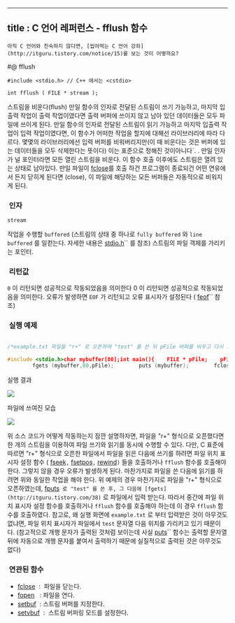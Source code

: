 ----------------
title : C 언어 레퍼런스 - fflush 함수
--------------



```warning
아직 C 언어와 친숙하지 않다면, [씹어먹는 C 언어 강좌](http://itguru.tistory.com/notice/15)를 보는 것이 어떻까요?

```

#@ fflush

```info
#include <stdio.h> // C++ 에서는 <cstdio>

int fflush ( FILE * stream );
```

스트림을 비운다(flush)
만일 함수의 인자로 전달된 스트림이 쓰기 가능하고, 마지막 입출력 작업이 출력 작업이였다면 출력 버퍼에 쓰이지 않고 남아 있던 데이터들은 모두 파일에 쓰이게 된다.
만일 함수의 인자로 전달된 스트림이 읽기 가능하고 마지막 입출력 작업이 입력 작업이였다면, 이 함수가 어떠한 작업을 할지에 대해선 라이브러리에 따라 다르다. 몇몇의 라이브러리에선 입력 버퍼를 비워버리지만(이 때 비운다는 것은 버퍼에 있는 데이터들을 모두 삭제한다는 뜻이다) 이는 표준으로 정해진 것이아니다`. .
만일 인자가 널 포인터라면 모든 열린 스트림을 비운다.
이 함수 호출 이후에도 스트림은 열려 있는 상태로 남아있다.
만일 파일이 [fclose](http://itguru.tistory.com/54)를 호출 하건 프로그램이 종료되건 어떤 연유에서 든지 닫히게 된다면 (close), 이 파일에 해당하는 모든 버퍼들은 자동적으로 비워지게 된다.



###  인자

`stream`

작업을 수행할 `buffered` (스트림의 상태 중 하나로 `fully buffered` 와 `line buffered` 를 일컫는다. 자세한 내용은 [stdio.h](http://itguru.tistory.com/34)`` 를 참조) 스트림의 파일 객체를 가리키는 포인터.

###  리턴값

`0` 이 리턴되면 성공적으로 작동되었음을 의미한다 0 이 리턴되면 성공적으로 작동되었음을 의미한다.
오류가 발생하면 `EOF` 가 리턴되고 오류 표시자가 설정된다 ( [feof](http://itguru.tistory.com/51)`` 참조)

###  실행 예제


```cpp

/*example.txt 파일을 "r+" 로 오픈하여 "test" 를 쓴 뒤 pFile 버퍼를 비우고 다시 파일로 부터 읽어온다.이 예제는 http://www.cplusplus.com/reference/clibrary/cstdio/fflush/에서 가져왔습니다.*/

#include <stdio.h>char mybuffer[80];int main(){    FILE * pFile;    pFile = fopen ("example.txt","r+");    if (pFile == NULL) perror ("Error opening file");    else {        fputs ("test",pFile);        fflush(pFile);
        fgets (mybuffer,80,pFile);        puts (mybuffer);        fclose (pFile);        return 0;    }}
```



실행 결과


![](http://img1.daumcdn.net/thumb/R1920x0/?fname=http%3A%2F%2Fcfile10.uf.tistory.com%2Fimage%2F202412114B725620428B8C)

파일에 쓰여진 모습


![](http://img1.daumcdn.net/thumb/R1920x0/?fname=http%3A%2F%2Fcfile25.uf.tistory.com%2Fimage%2F1560F8134B725637318657)

위 소스 코드가 어떻게 작동하는지 잠깐 설명하자면, 파일을 "r+" 형식으로 오픈했다면 한 개의 스트림을 이용하여 파일 쓰기와 읽기를 동시에 수행할 수 있다. 다만, C 표준에 따르면 "r+" 형식으로 오픈한 파일에서 파일을 읽은 다음에 쓰기를 하려면 파일 위치 표시자 설정 함수 ( [fseek](http://itguru.tistory.com/72)`,` [fsetpos](http://itguru.tistory.com/73)`,` [rewind](http://itguru.tistory.com/75)`)` 들을 호출하거나 `fflush` 함수를 호출해야 한다. 그렇지 않을 경우 오류가 발생하게 된다. 마찬가지로 파일을 쓴 다음에 읽기를 하려면 위와 동일한 작업을 해야 한다. 위 예제의 경우 마찬가지로 파일을 "r+" 형식으로 오픈하였는데, [fputs](http://itguru.tistory.com/40)`` 로 "test" 를 쓴 후, 그 다음에 [fgets](http://itguru.tistory.com/38)`` 로 파일에서 입력 받는다. 따라서 중간에 파일 위치 표시자 설정 함수를 호출하거나 `fflush` 함수를 호출해야 하는데 이 경우 `fflush` 함수를 호출하였다.
참고로, 왜 실행 화면에 `example.txt` 로 부터 입력받은 것이 아무것도 없냐면, 파일 위치 표시자가 파일에서 `test` 문자열 다음 위치를 가리키고 있기 때문이다. (참고적으로 개행 문자가 출력된 것처럼 보이는데 사실 [puts](http://itguru.tistory.com/48)`` 함수는 출력할 문자열 뒤에 자동으로 개행 문자를 붙여서 출력하기 때문에 실질적으로 출력된 것은 아무것도 없다)



###  연관된 함수

*  [fclose](http://itguru.tistory.com/54)  :  파일을 닫는다.
*  [fopen](http://itguru.tistory.com/58)   : 파일을 연다.
*  [setbuf](http://itguru.tistory.com/61)  : 스트림 버퍼를 지정한다.
*  [setvbuf](http://itguru.tistory.com/62)  :  스트림 버퍼링 모드를 설정한다.
